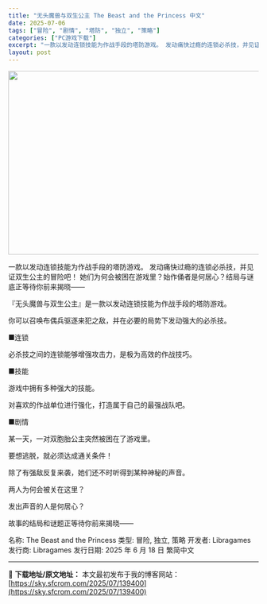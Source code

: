 ```yaml
---
title: "无头魔兽与双生公主 The Beast and the Princess 中文"
date: 2025-07-06
tags: ["冒险", "剧情", "塔防", "独立", "策略"]
categories: ["PC游戏下载"]
excerpt: "一款以发动连锁技能为作战手段的塔防游戏。 发动痛快过瘾的连锁必杀技，并见证双生公主的冒险吧！ 她们为何会被困在游戏里？始作俑者是何居心？结局与谜底正等待你前来揭晓—— 『无头魔兽与双生公主』是一款以发动连锁技能为作战手段的塔防游戏。 你可以召唤布偶兵驱逐来犯之敌，并在必要的局势下发动强大的必杀技。 &hellip;"
layout: post
---
```


<img class="aligncenter size-full wp-image-139401" src="https://sky.sfcrom.com/wp-content/uploads/2025/07/2025070608015770.webp" alt="" width="660" height="370" />

一款以发动连锁技能为作战手段的塔防游戏。 发动痛快过瘾的连锁必杀技，并见证双生公主的冒险吧！ 她们为何会被困在游戏里？始作俑者是何居心？结局与谜底正等待你前来揭晓——

『无头魔兽与双生公主』是一款以发动连锁技能为作战手段的塔防游戏。

你可以召唤布偶兵驱逐来犯之敌，并在必要的局势下发动强大的必杀技。

■连锁

必杀技之间的连锁能够增强攻击力，是极为高效的作战技巧。

■技能

游戏中拥有多种强大的技能。

对喜欢的作战单位进行强化，打造属于自己的最强战队吧。

■剧情

某一天，一对双胞胎公主突然被困在了游戏里。

要想逃脱，就必须达成通关条件！

除了有强敌反复来袭，她们还不时听得到某种神秘的声音。

两人为何会被关在这里？

发出声音的人是何居心？

故事的结局和谜题正等待你前来揭晓——

名称: The Beast and the Princess
类型: 冒险, 独立, 策略
开发者: Libragames
发行商: Libragames
发行日期: 2025 年 6 月 18 日
繁简中文

---
📖 **下载地址/原文地址：** 本文最初发布于我的博客网站：[https://sky.sfcrom.com/2025/07/139400](https://sky.sfcrom.com/2025/07/139400)
